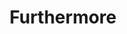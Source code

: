 ---
layout: songs
title: Furthermore
album: You Call This An Apocalypse?
album_link: https://open.spotify.com/album/15fRdFoEfLToMIHjgr3T9c
components: ['tabs']
short_name: furthermore

song_name: Furthermore
song_tagline: This song right here...

song_description: Explore the philosophical depths of the liquor cabinet at your grandma's house.

spotify_id: 7ivJF1JLWkHSOsOaq3KIwG

lyrics: |-
    #### Verse 1
    I was thinking the other day:
    Why do good men die? Why do criminals get away?
    Why do they nail down a coffin lid anyway?
    Because of zombies.

    If it’s a secret, then where is the King?
    What crashed at Roswell and made it a thing?
    Why is there a French fry in my onion rings?
    Conspiracy.

    #### Verse 2
    Do you think that if I told it,
    you would have the power to control it?
    You can’t have everything; how would you hold it?
    And furthermore…

    Only scientists can tell us:
    who builds robots so rebellious?
    No use hiding, they can smell us.

    #### Verse 3
    Will the rains take our lives?
    When the flood waters come, will the wicked survives?
    Did Noah keep bees in his ark hives?
    I submit that he did.

    In the event the protagonist dies,
    who will be the hero when the villains arrive?
    The one who saves the city will get a surprise!
    You think it’s bees?

    I think it's bees.
---